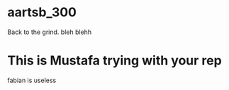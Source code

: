 # aartsb_300
Back to the grind.
bleh blehh



This is Mustafa trying with your rep
=======
fabian is useless

